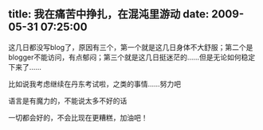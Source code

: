 title: 我在痛苦中挣扎，在混沌里游动
date: 2009-05-31 07:25:00
---

这几日都没写blog了，原因有三个，第一个就是这几日身体不大舒服；第二个是blogger不能访问，有点郁闷；第三个就是这几日挺迷茫的……但是无论如何稳定下来了……

比如说我考虑继续在丹东考试啦，之类的事情……努力吧

语言是有魔力的，不能说太多不好的话

一切都会好的，不会比现在更糟糕，加油吧！